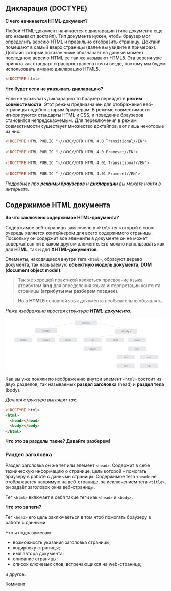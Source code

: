 ## Дикларация (DOCTYPE)
**С чего начинается HTML-документ?**

Любой HTML-документ начинается с дикларации (типа документа еще его называют доктайп).
Тип документа нужен, чтобы браузер мог определить версию HTML и правильно отобразить страницу. Доктайп помещают в самый вверх страницы (далее вы увидите в примерах). Доктайп который показан ниже обозначает на данный момент последнюю версию HTML ее так же называют HTML5. Эта версия уже принята как стандарт и распространена почти везде, поэтому мы будем использовать именно дикларацию HTML5.
```html
<!DOCTYPE html>
```
**Что будет если не указывать дикларацию?**

Если не указывать дикларацию то браузер перейдет в **режим совместимости**. Этот режим предназначен для отображения веб-страницы подобно старым браузерам. В режиме совместимости игнорируются стандарты HTML и CSS, и поведение браузеров становится непредсказуемым. Для переключения в режим совместимости существует множество доктайпов, вот лишь некоторые из них.
```html
<!DOCTYPE HTML PUBLIC "-//W3C//DTD HTML 4.0 Transitional//EN">

<!DOCTYPE HTML PUBLIC "-//W3C//DTD HTML 4.0 Frameset//EN">

<!DOCTYPE HTML PUBLIC "-//W3C//DTD HTML 4.01 Transitional//EN">

<!DOCTYPE HTML PUBLIC "-//W3C//DTD HTML 4.01 Frameset//EN">
```
_Подробнее про **режимы браузеров** и **дикларации** вы можете найти в интернете._ 

## Содержимое HTML документа
**Во что заключено содержимое HTML-документа?**

Содержимое веб-страницы заключено в `<html>` тег который в свою очередь является контейнером для всего содержимого страницы. Поскольку он содержит все элементы в документе он не может содержаться ни в каком другом элементе. 
Его можно использовать как для **HTML**, так и для **XHTML-документов**.

Элементы, находящиеся внутри тега `<html>`, образуют дерево документа, так называемую **объектную модель документа, DOM (document object model)**.

> Так же хорошей практикой являеться присвоение языка атрибутом **lang** для определения языка интерпретации контента страницы **(атрибуты мы разберем позднее)**.

> Но в **HTML5** основной язык документа необязательно объявлять.

_Ниже изображена простая структура **HTML-документа**._

![123](./custom.png)

Как вы уже поняли по изображению внутри элемент `<html>` состоит из двух разделов, так называемых **раздел заголовка** (head) и **раздел тела** (body).

_Данная структура выглядит так:_
```html
<!DOCTYPE html>
<html>
  <head></head>
  <body></body>
</html>
```

**Что это за разделы такие? Давайте разберем!**

### Раздел заголовка

Раздел заголовка он же тег или элемент `<head>`. Содержит в себе техническую информацию о странице, цель которой - помогать браузеру в работе с данными страницы. Содержимое тега `<head>` не отображается напрямую на веб-странице, за исключением тега `<title>`, он задаёт заголовок окна веб-страницы.





Тег `<html>` включает в себя такие теги как `<head>` и `<body>`.

**Что это за теги?**

Тег `<head>` его цель заключаеться в том чтоб помогать браузеру в работе с данными. 

Что я подразумеваю:
* возможность указания заголовка страницы;
* кодировку страницы;
* имя автора документа;
* описание страницы;
* список ключевых слов, встречающихся на web-странице;

и другое.

Коммент
